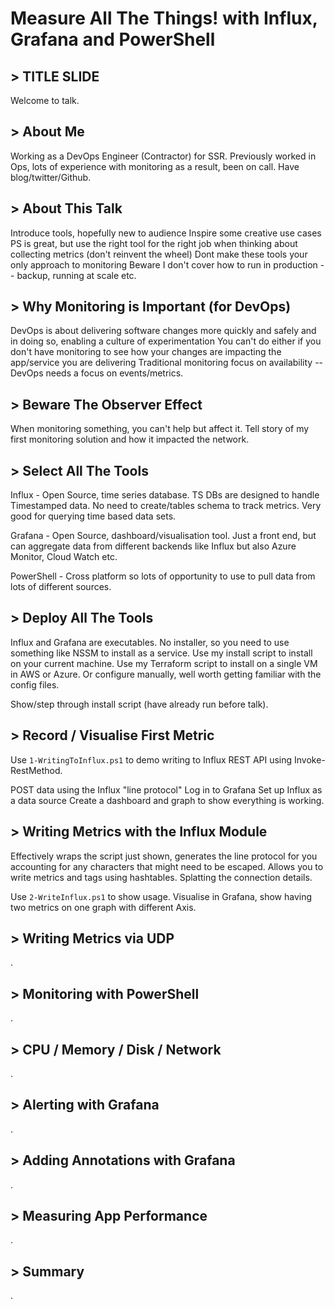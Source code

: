 # Measure All The Things! with Influx, Grafana and PowerShell

## > TITLE SLIDE

Welcome to talk.

## > About Me

Working as a DevOps Engineer (Contractor) for SSR.
Previously worked in Ops, lots of experience with monitoring as a result, been on call.
Have blog/twitter/Github.

## > About This Talk

Introduce tools, hopefully new to audience
Inspire some creative use cases
PS is great, but use the right tool for the right job when thinking about collecting metrics (don't reinvent the wheel)
Dont make these tools your only approach to monitoring
Beware I don't cover how to run in production -- backup, running at scale etc.

## > Why Monitoring is Important (for DevOps)

DevOps is about delivering software changes more quickly and safely and in doing so, enabling a culture of experimentation
You can't do either if you don't have monitoring to see how your changes are impacting the app/service you are delivering
Traditional monitoring focus on availability -- DevOps needs a focus on events/metrics.

## > Beware The Observer Effect

When monitoring something, you can't help but affect it.
Tell story of my first monitoring solution and how it impacted the network.

## > Select All The Tools

Influx - Open Source, time series database.
TS DBs are designed to handle Timestamped data.
No need to create/tables schema to track metrics. Very good for querying time based data sets.

Grafana - Open Source, dashboard/visualisation tool.
Just a front end, but can aggregate data from different backends like Influx but also Azure Monitor, Cloud Watch etc.

PowerShell - Cross platform so lots of opportunity to use to pull data from lots of different sources.

## > Deploy All The Tools

Influx and Grafana are executables.
No installer, so you need to use something like NSSM to install as a service.
Use my install script to install on your current machine.
Use my Terraform script to install on a single VM in AWS or Azure.
Or configure manually, well worth getting familiar with the config files.

Show/step through install script (have already run before talk).

## > Record / Visualise First Metric

Use `1-WritingToInflux.ps1` to demo writing to Influx REST API using Invoke-RestMethod.

POST data using the Influx "line protocol"
Log in to Grafana
Set up Influx as a data source
Create a dashboard and graph to show everything is working.

## > Writing Metrics with the Influx Module

Effectively wraps the script just shown, generates the line protocol for you accounting for any characters that might need to be escaped.
Allows you to write metrics and tags using hashtables.
Splatting the connection details.

Use `2-WriteInflux.ps1` to show usage.
Visualise in Grafana, show having two metrics on one graph with different Axis.

## > Writing Metrics via UDP

.

## > Monitoring with PowerShell

.

## > CPU / Memory / Disk / Network

.

## > Alerting with Grafana

.

## > Adding Annotations with Grafana

.

## > Measuring App Performance

.

## > Summary

.